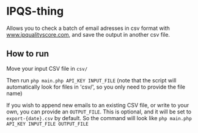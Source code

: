 # IPQS-thing

Allows you to check a batch of email adresses in csv format with www.ipqualityscore.com, and save the output in another csv file.

## How to run

Move your input CSV file in `csv/`

Then run `php main.php API_KEY INPUT_FILE` (note that the script will automatically look for files in 'csv/', so you only need to provide the file name)

If you wish to append new emails to an existing CSV file, or write to your own, you can provide an `OUTPUT_FILE`. This is optional, and it will be set to `export-{date}.csv` by default. So the command will look like `php main.php API_KEY INPUT_FILE OUTPUT_FILE`
